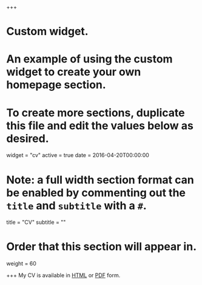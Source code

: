+++
# Custom widget.
# An example of using the custom widget to create your own homepage section.
# To create more sections, duplicate this file and edit the values below as desired.
widget = "cv"
active = true
date = 2016-04-20T00:00:00

# Note: a full width section format can be enabled by commenting out the `title` and `subtitle` with a `#`.
title = "CV"
subtitle = ""

# Order that this section will appear in.
weight = 60

+++
My CV is available in [HTML](project/) or [PDF](cv/cv.pdf) form.

